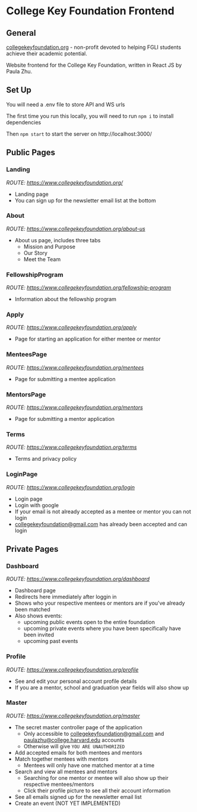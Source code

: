 # College Key Foundation Frontend

## General

[collegekeyfoundation.org](https://www.collegekeyfoundation.org) - non-profit devoted to helping FGLI students achieve their academic potential.

Website frontend for the College Key Foundation, written in React JS by Paula Zhu.

## Set Up

You will need a .env file to store API and WS urls

The first time you run this locally, you will need to run `npm i` to install dependencies

Then `npm start` to start the server on http://localhost:3000/

## Public Pages

### Landing

_ROUTE: https://www.collegekeyfoundation.org/_

- Landing page
- You can sign up for the newsletter email list at the bottom

### About

_ROUTE: https://www.collegekeyfoundation.org/about-us_

- About us page, includes three tabs
  - Mission and Purpose
  - Our Story
  - Meet the Team

### FellowshipProgram

_ROUTE: https://www.collegekeyfoundation.org/fellowship-program_

- Information about the fellowship program

### Apply

_ROUTE: https://www.collegekeyfoundation.org/apply_

- Page for starting an application for either mentee or mentor

### MenteesPage

_ROUTE: https://www.collegekeyfoundation.org/mentees_

- Page for submitting a mentee application

### MentorsPage

_ROUTE: https://www.collegekeyfoundation.org/mentors_

- Page for submitting a mentor application

### Terms

_ROUTE: https://www.collegekeyfoundation.org/terms_

- Terms and privacy policy

### LoginPage

_ROUTE: https://www.collegekeyfoundation.org/login_

- Login page
- Login with google
- If your email is not already accepted as a mentee or mentor you can not login
- collegekeyfoundation@gmail.com has already been accepted and can login



## Private Pages

### Dashboard

_ROUTE: https://www.collegekeyfoundation.org/dashboard_

- Dashboard page
- Redirects here immediately after loggin in
- Shows who your respective mentees or mentors are if you've already been matched
- Also shows events:
  - upcoming public events open to the entire foundation
  - upcoming private events where you have been specifically have been invited
  - upcoming past events

### Profile

_ROUTE: https://www.collegekeyfoundation.org/profile_

- See and edit your personal account profile details
- If you are a mentor, school and graduation year fields will also show up

### Master

_ROUTE: https://www.collegekeyfoundation.org/master_

- The secret master controller page of the application
  - Only accessible to collegekeyfoundation@gmail.com and paulazhu@college.harvard.edu accounts
  - Otherwise will give `YOU ARE UNAUTHORIZED`
- Add accepted emails for both mentees and mentors
- Match together mentees with mentors
  - Mentees will only have one matched mentor at a time
- Search and view all mentees and mentors
  - Searching for one mentor or mentee will also show up their respective mentees/mentors
  - Click their profile picture to see all their account information
- See all emails signed up for the newsletter email list
- Create an event (NOT YET IMPLEMENTED)
